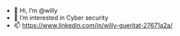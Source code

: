 - 👋 Hi, I’m @willy
- 👀 I’m interested in Cyber security
- 📫 https://www.linkedin.com/in/willy-gueritat-27671a2a/ 

<!---
willygueritat/willygueritat is a ✨ special ✨ repository because its `README.md` (this file) appears on your GitHub profile.
You can click the Preview link to take a look at your changes.
--->
